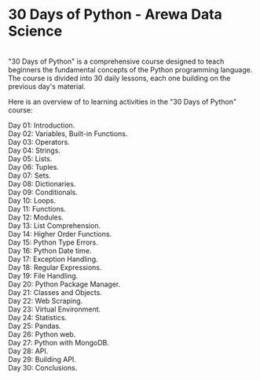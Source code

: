 <h1> 30 Days of Python - Arewa Data Science </h1><br>
"30 Days of Python" is a comprehensive course designed to teach beginners the fundamental concepts of the Python programming language. The course is divided into 30 daily lessons, each one building on the previous day's material.<p><p>
Here is an overview of to learning activities in the "30 Days of Python" course:<p>
Day 01: Introduction.<br>
Day 02: Variables, Built-in Functions.<br>
Day 03: Operators.<br>
Day 04: Strings.<br>
Day 05: Lists.<br>
Day 06: Tuples.<br>
Day 07: Sets.<br>
Day 08: Dictionaries.<br>
Day 09: Conditionals.<br>
Day 10: Loops.<br>
Day 11: Functions.<br>
Day 12: Modules.<br>
Day 13: List Comprehension.<br>
Day 14: Higher Order Functions.<br>
Day 15: Python Type Errors.<br>
Day 16: Python Date time.<br>
Day 17: Exception Handling.<br>
Day 18: Regular Expressions.<br>
Day 19: File Handling.<br>
Day 20: Python Package Manager.<br>
Day 21: Classes and Objects.<br>
Day 22: Web Scraping.<br>
Day 23: Virtual Environment.<br>
Day 24: Statistics.<br>
Day 25: Pandas.<br>
Day 26: Python web.<br>
Day 27: Python with MongoDB.<br>
Day 28: API.<br>
Day 29: Building API.<br>
Day 30: Conclusions.<br>
